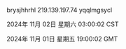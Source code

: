 brysjhhrhl 219.139.197.74 yqqlmgsycl

2024年 11月 02日 星期六 03:00:02 CST

2024年 11月 01日 星期五 19:00:02 GMT
